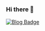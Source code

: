 ### Hi there 👋


[![Blog Badge](http://img.shields.io/badge/-Tech%20blog-black?style=flat-square&logo=github&link=https://riwltnchgo.tistory.com/category)](https://riwltnchgo.tistory.com/category)
